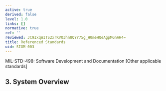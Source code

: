 ```yaml
---
active: true
derived: false
level: 1.0
links: []
normative: true
ref: ''
reviewed: JC9IxqWITS2xrKVO3hn8QYY75g_H0meHQeAgpMGnAH4=
title: Referenced Standards
uid: SIOM-003
---
```


MIL-STD-498: Software Development and Documentation
[Other applicable standards]

## 3. System Overview